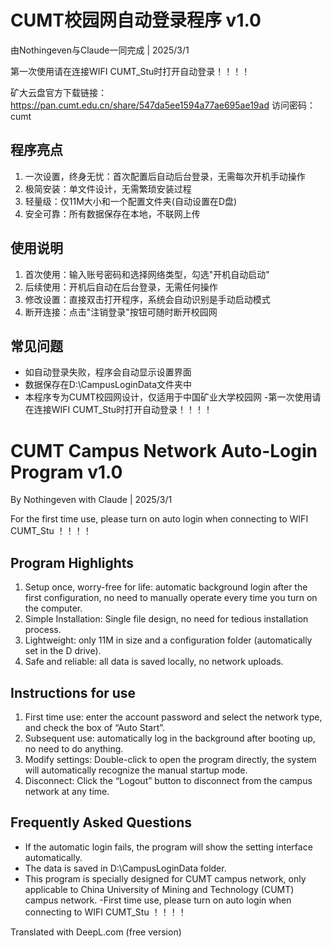 # CUMT校园网自动登录程序 v1.0

由Nothingeven与Claude一同完成 | 2025/3/1

第一次使用请在连接WIFI CUMT_Stu时打开自动登录！！！！

矿大云盘官方下载链接：https://pan.cumt.edu.cn/share/547da5ee1594a77ae695ae19ad  访问密码：cumt

## 程序亮点
1. 一次设置，终身无忧：首次配置后自动后台登录，无需每次开机手动操作
2. 极简安装：单文件设计，无需繁琐安装过程
3. 轻量级：仅11M大小和一个配置文件夹(自动设置在D盘)
4. 安全可靠：所有数据保存在本地，不联网上传

## 使用说明
1. 首次使用：输入账号密码和选择网络类型，勾选"开机自动启动"
2. 后续使用：开机后自动在后台登录，无需任何操作
3. 修改设置：直接双击打开程序，系统会自动识别是手动启动模式
4. 断开连接：点击"注销登录"按钮可随时断开校园网

## 常见问题
- 如自动登录失败，程序会自动显示设置界面
- 数据保存在D:\CampusLoginData文件夹中
- 本程序专为CUMT校园网设计，仅适用于中国矿业大学校园网
-第一次使用请在连接WIFI CUMT_Stu时打开自动登录！！！！

# CUMT Campus Network Auto-Login Program v1.0

By Nothingeven with Claude | 2025/3/1

For the first time use, please turn on auto login when connecting to WIFI CUMT_Stu ！！！！

## Program Highlights
1. Setup once, worry-free for life: automatic background login after the first configuration, no need to manually operate every time you turn on the computer.
2. Simple Installation: Single file design, no need for tedious installation process.
3. Lightweight: only 11M in size and a configuration folder (automatically set in the D drive).
4. Safe and reliable: all data is saved locally, no network uploads.

## Instructions for use
1. First time use: enter the account password and select the network type, and check the box of “Auto Start”.
2. Subsequent use: automatically log in the background after booting up, no need to do anything.
3. Modify settings: Double-click to open the program directly, the system will automatically recognize the manual startup mode.
4. Disconnect: Click the “Logout” button to disconnect from the campus network at any time.

## Frequently Asked Questions
- If the automatic login fails, the program will show the setting interface automatically.
- The data is saved in D:\CampusLoginData folder.
- This program is specially designed for CUMT campus network, only applicable to China University of Mining and Technology (CUMT) campus network.
-First time use, please turn on auto login when connecting to WIFI CUMT_Stu ！！！！

Translated with DeepL.com (free version)
